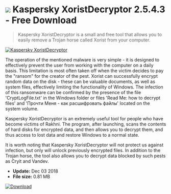 # ![](https://cdn.softexe.net/static/icon/e/kaspersky-xoristdecryptor-9541.png) Kaspersky XoristDecryptor 2.5.4.3 - Free Download

> Kaspersky XoristDecryptor is a small and free tool that allows you to easily remove a Trojan horse called Xorist from your computer.

[![Kaspersky XoristDecryptor](https://gallery.dpcdn.pl/imgc/Tools/75831/g_-_420x350_1.5_-_x20170519125523_0.png)](https://softexe.net/win/security-privacy/scanners/kaspersky-xoristdecryptor:aedp.html)

The operation of the mentioned malware is very simple - it is designed to effectively prevent the user from working with the computer on a daily basis. This limitation is most often taken off when the victim decides to pay the "ransom" for the creator of the pest. Xorist can successfully encrypt random data on the disk - these can be valuable documents, as well as system files, effectively limiting the functionality of Windows. The infection of this ransomware can be confirmed by the presence of the file 'CryptLogFile.txt' in the Windows folder or files 'Read Me: how to decrypt files' and 'Прочти Меня - как расшифровать файлы' located on the system volume.
 
 Kaspersky XoristDecryptor is an extremely useful tool for people who have become victims of Rakhni. The program, after launching, scans the contents of hard disks for encrypted data, and then allows you to decrypt them, and thus access to lost data and restore Windows to a normal state.
 
 It is worth noting that Kaspersky XoristDecryptor will not protect us against infection, but only will unlock previously encrypted files. In addition to the Trojan horse, the tool also allows you to decrypt data blocked by such pests as Cryit and Vandev.


- **Update:** Dec 03 2018
- **File size:** 0.81 MB

[![Download](https://cdn.softexe.net/static/img/download.png)](https://softexe.net/win/security-privacy/scanners/kaspersky-xoristdecryptor:aedp.html)

